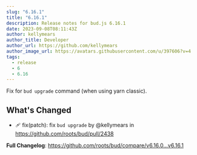 ```yaml
---
slug: "6.16.1"
title: "6.16.1"
description: Release notes for bud.js 6.16.1
date: 2023-09-08T08:11:43Z
author: kellymears
author_title: Developer
author_url: https://github.com/kellymears
author_image_url: https://avatars.githubusercontent.com/u/397606?v=4
tags:
  - release
  - 6
  - 6.16
---
```


<!--This file is generated-->

Fix for `bud upgrade` command (when using yarn classic).

<!--truncate-->

## What's Changed

* 🩹 fix(patch): fix `bud upgrade` by @kellymears in https://github.com/roots/bud/pull/2438

**Full Changelog**: https://github.com/roots/bud/compare/v6.16.0...v6.16.1
